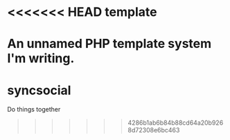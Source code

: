<<<<<<< HEAD
template
========

An unnamed PHP template system I'm writing. 
=======
syncsocial
==========

Do things together
>>>>>>> 4286b1ab6b84b88cd64a20b9268d72308e6bc463
